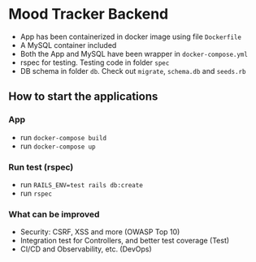 # Mood Tracker Backend

- App has been containerized in docker image using file `Dockerfile`
- A MySQL container included
- Both the App and MySQL have been wrapper in `docker-compose.yml`
- rspec for testing. Testing code in folder `spec`
- DB schema in folder `db`. Check out `migrate`, `schema.db` and `seeds.rb`

## How to start the applications
### App
- run `docker-compose build`
- run `docker-compose up`

### Run test (rspec)
- run `RAILS_ENV=test rails db:create`
- run `rspec`

### What can be improved
- Security: CSRF, XSS and more (OWASP Top 10)
- Integration test for Controllers, and better test coverage (Test)
- CI/CD and Observability, etc. (DevOps)
